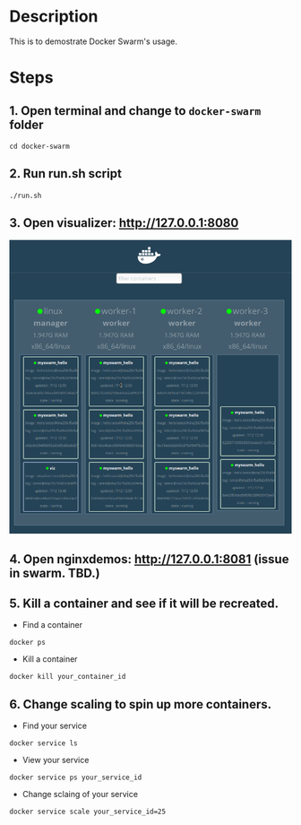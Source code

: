 # Description

This is to demostrate Docker Swarm's usage.

# Steps

## 1. Open terminal and change to `docker-swarm` folder
```
cd docker-swarm
```
## 2. Run run.sh script
```
./run.sh
```
## 3. Open visualizer: http://127.0.0.1:8080
![Alt text](images/swarm.png?raw=true)

## 4. Open nginxdemos: http://127.0.0.1:8081 (issue in swarm. TBD.)

## 5. Kill a container and see if it will be recreated.
- Find a container
```
docker ps
```
- Kill a container
```
docker kill your_container_id
```
## 6. Change scaling to spin up more containers.
- Find your service
```
docker service ls
```
- View your service
```
docker service ps your_service_id
```
- Change sclaing of your service
```
docker service scale your_service_id=25
```
